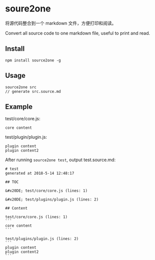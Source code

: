 # soure2one

将源代码整合到一个 markdown 文件，方便打印和阅读。

Convert all source code to one markdown file, useful to print and read.

## Install

    npm install source2one -g

## Usage

    source2one src
    // generate src.source.md

## Example

test/core/core.js: 

    core content

test/plugin/plugin.js: 

    plugin content
    plugin content2

After running `source2one test`, output test.source.md: 

    # test
    generated at 2018-5-14 12:48:17
    
    ## TOC
    
    &#x20DE; test/core/core.js (lines: 1)
    
    &#x20DE; test/plugins/plugin.js (lines: 2)
    
    ## Content
    
    test/core/core.js (lines: 1)
    ```
    core content
    ```
    
    test/plugins/plugin.js (lines: 2)
    ```
    plugin content
    plugin content2
    ```

